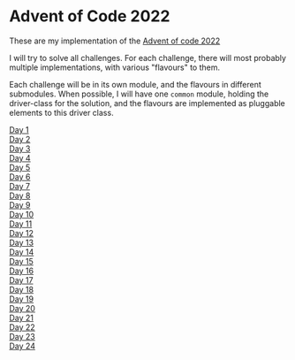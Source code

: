 # Advent of Code 2022
These are my implementation of the [Advent of code 2022][adventOfCode2022]

I will try to solve all challenges. For each challenge, there will most probably multiple implementations, with various "flavours" to them.

Each challenge will be in its own module, and the flavours in different submodules. When possible, I will have one `common` module, holding the driver-class for the solution, and the flavours are implemented as pluggable elements to this driver class.

[Day 1](./day-01/README.md)<br>
[Day 2](./day-02/README.md)<br>
[Day 3](./day-03/README.md)<br>
[Day 4](./day-04/README.md)<br>
[Day 5](./day-05/README.md)<br>
[Day 6](./day-06/README.md)<br>
[Day 7](./day-07/README.md)<br>
[Day 8](./day-08/README.md)<br>
[Day 9](./day-09/README.md)<br>
[Day 10](./day-10/README.md)<br>
[Day 11](./day-11/README.md)<br>
[Day 12](./day-12/README.md)<br>
[Day 13](./day-13/README.md)<br>
[Day 14](./day-14/README.md)<br>
[Day 15](./day-15/README.md)<br>
[Day 16](./day-16/README.md)<br>
[Day 17](./day-17/README.md)<br>
[Day 18](./day-18/README.md)<br>
[Day 19](./day-19/README.md)<br>
[Day 20](./day-20/README.md)<br>
[Day 21](./day-21/README.md)<br>
[Day 22](./day-22/README.md)<br>
[Day 23](./day-23/README.md)<br>
[Day 24](./day-24/README.md)

[adventOfCode2022]: https://adventofcode.com/2022
